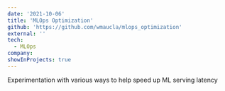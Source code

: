 ```yaml
---
date: '2021-10-06'
title: 'MLOps Optimization'
github: 'https://github.com/wmaucla/mlops_optimization'
external: ''
tech:
  - MLOps
company:
showInProjects: true
---
```


Experimentation with various ways to help speed up ML serving latency

